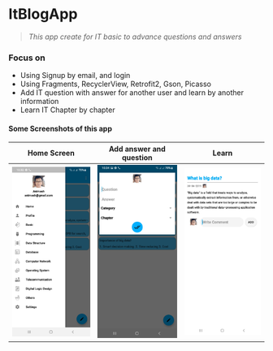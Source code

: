 # ItBlogApp
> _This app create for IT basic to advance questions and answers_

### Focus on
* Using Signup by email, and login
* Using Fragments, RecyclerView, Retrofit2, Gson, Picasso
* Add IT question with answer for another user and learn by another information
* Learn IT Chapter by chapter

#### Some Screenshots of this app
 Home Screen                            | Add answer and question                             | Learn                         		                    
:------------------------------------------:|:-------------------------------------------:|:-------------------------------------------:
 <img src="Screenshot1[1].jpg" width="200"> | <img src="Screenshot2[1].jpg" width="200"> | <img src="Screenshot4[1].jpg" width="200"> 

